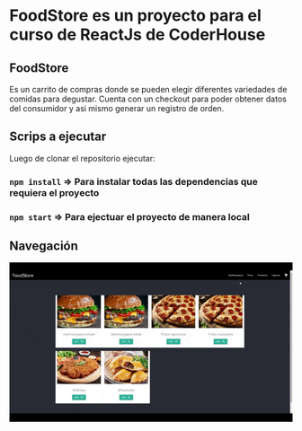 # FoodStore es un proyecto para el curso de ReactJs de CoderHouse

## FoodStore
Es un carrito de compras donde se pueden elegir diferentes variedades de comidas para degustar. Cuenta con un checkout para poder obtener datos del consumidor y asi mismo generar un registro de orden.

## Scrips a ejecutar

Luego de clonar el repositorio ejecutar:

### `npm install` => Para instalar todas las dependencias que requiera el proyecto

### `npm start` => Para ejectuar el proyecto de manera local

## Navegación

![Alt Text](https://github.com/ayr77on/foodstore_pace/blob/master/src/navigation.gif)
